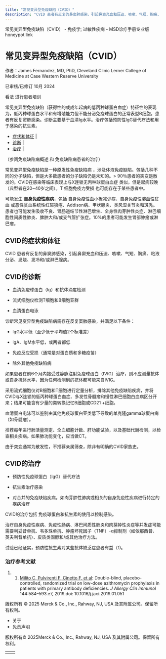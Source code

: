 ```yaml
---
title: "常见变异型免疫缺陷（CVID）"
description: "CVID 患者有反复的鼻窦肺感染，引起鼻窦充血和压迫、咳嗽、气短、胸痛、粘液分泌、发烧、发冷和/或淋巴腺病。"
---
```


﻿常见变异型免疫缺陷（CVID） - 免疫学; 过敏性疾病 - MSD诊疗手册专业版 honeypot link

# 常见变异型免疫缺陷（CVID）

作者：James Fernandez, MD, PhD, Cleveland Clinic Lerner College of Medicine at Case Western Reserve University

已审核/已修订 10月 2024

看法 进行患者培训

常见变异型免疫缺陷（获得性的或成年起病的低丙种球蛋白血症）特征性的表现为，低丙种球蛋白水平和有增殖能力但不能分泌免疫球蛋白的正常表型B细胞。患者有反复窦肺感染。诊断主要基于血清Ig水平。治疗包括预防性IgG替代疗法和用于感染的抗生素。

- [症状和体征](#症状和体征_v27390614_zh) \|
- [诊断](#诊断_v994547_zh) \|
- [治疗](#治疗_v994557_zh) \|

（参阅免疫缺陷病概述 和 免疫缺陷病患者的治疗）

常见变异型免疫缺陷是一种原发性免疫缺陷病 ，涉及体液免疫缺陷。包括几种不同的分子缺陷，但是大多数患者的分子缺陷仍是未知的。\> 90％患者的突变是散发的。CVID在感染等临床表现上与X连锁无丙种球蛋白血症 类似，但是起病较晚（典型者在20~40岁之间）。T 细胞免疫力受损 也可能存在于某些患者中。

可能发生 **自身免疫性疾病**，包括 自身免疫性血小板减少症、自身免疫性溶血性贫血 或恶性贫血系统性红斑狼疮、Addison病、甲状腺炎、类风湿关节炎和斑秃。患者也可能发生吸收不良、胃肠道结节性淋巴增生、全身性肉芽肿性炎症、淋巴细胞性间质性肺炎、脾肿大和/或支气管扩张症。10%的患者可能发生胃部肿瘤或淋巴瘤。

## CVID的症状和体征

CVID 患者有反复的鼻窦肺感染，引起鼻窦充血和压迫、咳嗽、气短、胸痛、粘液分泌、发烧、发冷和/或淋巴腺病。

## CVID的诊断

- 血清免疫球蛋白（Ig）和抗体滴度检测

- 流式细胞仪检测T细胞和B细胞亚群

- 血清蛋白电泳


诊断常见变异型免疫缺陷病需存在反复窦肺感染，并满足以下条件：

- IgG水平低（至少低于平均值2个标准差）

- IgA、IgM水平低，或两者都低

- 免疫反应受损（通常是对蛋白质和多糖疫苗）

- 除外其他免疫缺陷病


如果患者在前6个月内接受过静脉注射免疫球蛋白（IVIG）治疗，则不应测量抗体或自身抗体水平，因为任何检测到的抗体都可能来自IVIG。

采用流式细胞仪对B细胞和T细胞进行定量分析，排除其他免疫缺陷疾病，并将CVID与X连锁的低丙种球蛋白血症、多发性骨髓瘤和慢性淋巴细胞白血病区分开来；结果可能含有少量的类转换记忆B细胞或CD21 +细胞。

血清蛋白电泳可以鉴别由其他免疫球蛋白亚类低下导致的单克隆gamma球蛋白病（如骨髓瘤）。

推荐每年进行肺活量测定、全血细胞计数、肝功能试验，以及基础代谢检测，以检查相关疾病。如果肺功能变化，应当做CT。

由于突变通常为散发性，不推荐亲属筛查，除非有明确的CVID家族史。

## CVID的治疗

- 预防性免疫球蛋白（IgG）替代疗法

- 抗生素治疗感染

- 对合并的免疫缺陷疾病，如肉芽肿性肺病或相关的自身免疫性疾病进行特定的疾病治疗


CVID的治疗包括 免疫球蛋白和抗生素的使用以控制感染。

治疗自身免疫性疾病、免疫性肠病、淋巴间质性肺炎和肉芽肿性炎症等并发症可能需要利妥昔单抗、韦多珠单抗、肿瘤坏死因子（TNF）-α抑制剂（如依那西普、英夫利昔单抗）、皮质类固醇和/或其他治疗方法。

试验已经证实，预防性抗生素对某些抗体缺乏症患者有益（1)。

### 治疗参考文献

1. 1. [Milito C, Pulvirenti F, Cinetto F, et al](https://www.ncbi.nlm.nih.gov/pubmed/30910492): Double-blind, placebo-controlled, randomized trial on low-dose azithromycin prophylaxis in patients with primary antibody deficiencies. _J Allergy Clin Immunol_ 144:584–593.e7, 2019.doi: 10.1016/j.jaci.2019.01.051




版权所有 © 2025
Merck & Co., Inc., Rahway, NJ, USA 及其附属公司。保留所有权利。

- 关于
- 免责声明

版权所有© 2025Merck & Co., Inc., Rahway, NJ, USA 及其附属公司。保留所有权利。

|     |     |
| --- | --- |
|  |  |